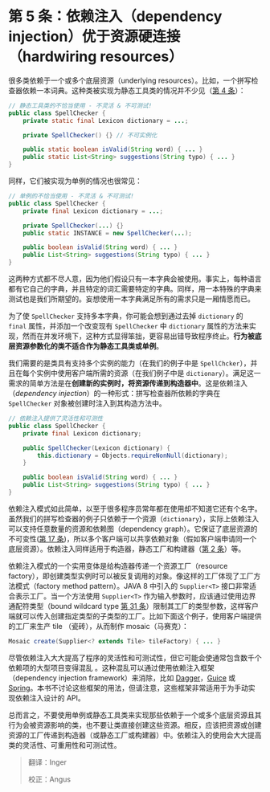 # 第 5 条：依赖注入（dependency injection）优于资源硬连接（hardwiring resources）

很多类依赖于一个或多个底层资源（underlying resources）。比如，一个拼写检查器依赖一本词典。这种类被实现为静态工具类的情况并不少见（[第 4 条][item4]）：

```JAVA
// 静态工具类的不恰当使用 - 不灵活 & 不可测试! 
public class SpellChecker { 
    private static final Lexicon dictionary = ...;

    private SpellChecker() {} // 不可实例化

    public static boolean isValid(String word) { ... }
    public static List<String> suggestions(String typo) { ... }
}
```

同样，它们被实现为单例的情况也很常见：

```JAVA
// 单例的不恰当使用 - 不灵活 & 不可测试!
public class SpellChecker { 
    private final Lexicon dictionary = ...;

    private SpellChecker(...) {} 
    public static INSTANCE = new SpellChecker(...);

    public boolean isValid(String word) { ... }
    public List<String> suggestions(String typo) { ... }
}
```

这两种方式都不尽人意，因为他们假设只有一本字典会被使用。事实上，每种语言都有它自己的字典，并且特定的词汇需要特定的字典。同样，用一本特殊的字典来测试也是我们所期望的。妄想使用一本字典满足所有的需求只是一厢情愿而已。

为了使 `SpellChecker` 支持多本字典，你可能会想到通过去掉 `dictionary` 的 `final` 属性，并添加一个改变现有 `SpellChecker` 中 `dictionary` 属性的方法来实现，然而在并发环境下，这种方式显得笨拙，更容易出错导致程序终止。**行为被底层资源参数化的类不适合作为静态工具类或单例**。

我们需要的是类具有支持多个实例的能力（在我们的例子中是 `SpellChcker`），并且在每个实例中使用客户端所需的资源（在我们例子中是 `dictionary`）。满足这一需求的简单方法是在**创建新的实例时，将资源传递到构造器中**。这是依赖注入（*dependency injection*）的一种形式：拼写检查器所依赖的字典在 `SpellChecker` 对象被创建时注入到其构造方法中。

```java
// 依赖注入提供了灵活性和可测性
public class SpellChecker {
    private final Lexicon dictionary;

    public SpellChecker(Lexicon dictionary) {
        this.dictionary = Objects.requireNonNull(dictionary);
    }

    public boolean isValid(String word) { ... }
    public List<String> suggestions(String typo) { ... }
}
```

依赖注入模式如此简单，以至于很多程序员常年都在使用却不知道它还有个名字。虽然我们的拼写检查器的例子只依赖于一个资源（`dictionary`），实际上依赖注入可以支持任意数量的资源和依赖图（dependency graph）。它保证了底层资源的不可变性([第 17 条][item17])，所以多个客户端可以共享依赖对象（假如客户端申请同一个底层资源）。依赖注入同样适用于构造器，静态工厂和构建器（[第 2 条][item2]）~~等~~。

依赖注入模式的一个实用变体是给构造器传递一个资源工厂（resource factory），即创建类型实例时可以被反复调用的对象。像这样的工厂体现了工厂方法模式（factory method pattern）。JAVA 8 中引入的 `Supplier<T>` 接口非常适合表示工厂。当一个方法使用 `Supplier<T>` 作为输入参数时，应该通过使用边界通配符类型（bound wildcard type [第 31 条][item31]）限制其工厂的类型参数，这样客户端就可以传入创建指定类型的子类型的工厂。比如下面这个例子，使用客户端提供的工厂来生产 tile （瓷砖），从而制作 mosaic（马赛克）：

```java
Mosaic create(Supplier<? extends Tile> tileFactory) { ... }
```

尽管依赖注入大大提高了程序的灵活性和可测试性，但它可能会使通常包含数千个依赖项的大型项目变得混乱 。这种混乱可以通过使用依赖注入框架（dependency injection framework）来消除，比如 [Dagger](http://square.github.io/dagger/)，[Guice](https://github.com/google/guice) 或 [Spring](https://projects.spring.io/spring-framework/)。本书不讨论这些框架的用法，但请注意，这些框架非常适用于为手动实现依赖注入设计的 API。

总而言之，不要使用单例或静态工具类来实现那些依赖于一个或多个底层资源且其行为会被资源影响的类，也不要让类直接创建这些资源。相反，应该把资源或创建资源的工厂传递到构造器（或静态工厂或构建器）中。依赖注入的使用会大大提高类的灵活性、可重用性和可测试性。

[item2]: ./第%202%20条：遇到多个构造器参数时要考虑用构建器.md "第 02 条：遇到多个构造器参数时要考虑用构建器.md"
[item4]:	url		"在未来填入第 4 条的 url，否则无法进行跳转"
[item17]:	url		"在未来填入第 17 条的 url，否则无法进行跳转"
[item31]:	url		"在未来填入第 31 条的 url，否则无法进行跳转"


> 翻译：Inger
>
> 校正：Angus
